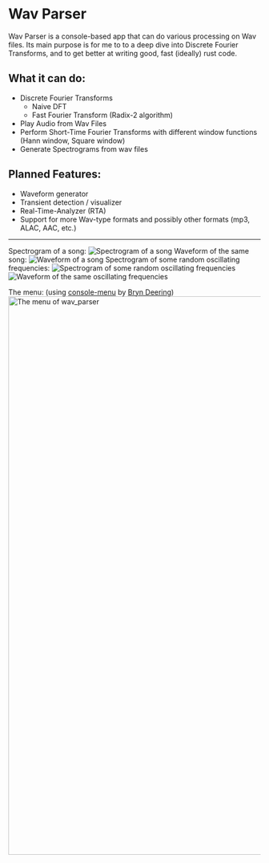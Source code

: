 # Wav Parser

Wav Parser is a console-based app that can do various processing on Wav files. Its main purpose is for me to to a deep dive into Discrete Fourier Transforms, and to get better at writing good, fast (ideally) rust code.

## What it can do:
* Discrete Fourier Transforms
    * Naive DFT
    * Fast Fourier Transform (Radix-2 algorithm)
* Play Audio from Wav Files
* Perform Short-Time Fourier Transforms with different window functions (Hann window, Square window)
* Generate Spectrograms from wav files

## Planned Features:
* Waveform generator
* Transient detection / visualizer
* Real-Time-Analyzer (RTA)
* Support for more Wav-type formats and possibly other formats (mp3, ALAC, AAC, etc.)

---

Spectrogram of a song:
![Spectrogram of a song](https://github.com/user-attachments/assets/eb9e5d96-d65a-440f-abde-c98774055e67)
Waveform of the same song:
![Waveform of a song](https://github.com/user-attachments/assets/09c471ac-299b-40bc-bc2a-6353cd6d70cf)
Spectrogram of some random oscillating frequencies:
<img widtg="1170" alt="Spectrogram of some random oscillating frequencies" src="https://github.com/user-attachments/assets/4ca14da9-b445-48f5-8853-07e63d223460">
![Waveform of the same oscillating frequencies](https://github.com/user-attachments/assets/d57da608-e608-4482-bbbc-f5595f1e4025)


The menu: (using [console-menu](https://github.com/Bdeering1/console-menu) by [Bryn Deering](https://github.com/Bdeering1))
<img width="1113" alt="The menu of wav_parser" src="https://github.com/user-attachments/assets/035fd9ba-bff6-46b7-895a-3f5f76ad42af" />

